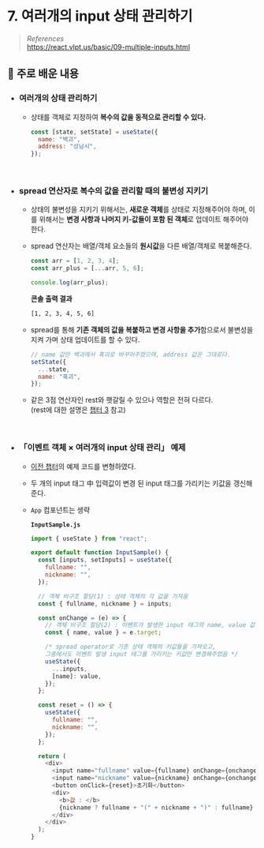 # 7. 여러개의 input 상태 관리하기

> _References_ <br> https://react.vlpt.us/basic/09-multiple-inputs.html

## 📕 주로 배운 내용

- ### 여러개의 상태 관리하기

  - 상태를 객체로 지정하여 **복수의 값을 동적으로 관리할 수 있다.**

    ```javascript
    const [state, setState] = useState({
      name: "백괴",
      address: "성남시",
    });
    ```

<br>

- ### spread 연산자로 복수의 값을 관리할 때의 불변성 지키기

  - 상태의 불변성을 지키기 위해서는, **새로운 객체**를 상태로 지정해주어야 하며, 이를 위해서는 **변경 사항과 나머지 키-값들이 포함 된 객체**로 업데이트 해주어야 한다.
  - spread 연산자는 배열/객체 요소들의 **원시값**을 다른 배열/객체로 복붙해준다.

    ```javascript
    const arr = [1, 2, 3, 4];
    const arr_plus = [...arr, 5, 6];

    console.log(arr_plus);
    ```

    **콘솔 출력 결과**

    ```bash
    [1, 2, 3, 4, 5, 6]
    ```

  - spread를 통해 **기존 객체의 값을 복붙하고 변경 사항을 추가**함으로서 불변성을 지켜 가며 상태 업데이트를 할 수 있다.

    ```javascript
    // name 값만 백괴에서 흑괴로 바꾸어주었으며, address 값은 그대로다.
    setState({
      ...state,
      name: "흑괴",
    });
    ```

  - 같은 3점 연산자인 rest와 햇갈릴 수 있으나 역할은 전혀 다르다. <br> (rest에 대한 설명은 <a href="https://github.com/uncyclocity/study_react/tree/main/summary/cp3">챕터 3</a> 참고)

<br>

- ### 「이벤트 객체 × 여러개의 input 상태 관리」 예제

  - <a href="https://github.com/uncyclocity/study_react/tree/main/summary/cp6">이전 챕터</a>의 예제 코드를 변형하였다.
  - 두 개의 input 태그 中 입력값이 변경 된 input 태그를 가리키는 키값을 갱신해준다.
  - `App` 컴포넌트는 생략

    **`InputSample.js`**

    ```javascript
    import { useState } from "react";

    export default function InputSample() {
      const [inputs, setInputs] = useState({
        fullname: "",
        nickname: "",
      });

      // 객체 비구조 할당(1) : 상태 객체의 각 값을 가져옴
      const { fullname, nickname } = inputs;

      const onChange = (e) => {
        // 객체 비구조 할당(2) : 이벤트가 발생한 input 태그의 name, value 값을 가져옴
        const { name, value } = e.target;

        /* spread operator로 기존 상태 객체의 키값들을 가져오고,
        그중에서도 이벤트 발생 input 태그를 가리키는 키값만 변경해주었음 */
        useState({
          ...inputs,
          [name]: value,
        });
      };

      const reset = () => {
        useState({
          fullname: "",
          nickname: "",
        });
      };

      return (
        <div>
          <input name="fullname" value={fullname} onChange={onchange} />
          <input name="nickname" value={nickname} onChange={onchange} />
          <button onClick={reset}>초기화</button>
          <div>
            <b>값 : </b>
            {nickname ? fullname + "(" + nickname + ")" : fullname}
          </div>
        </div>
      );
    }
    ```
